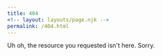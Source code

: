 ```yaml
---
title: 404
<!-- layout: layouts/page.njk -->
permalink: /404.html
---
```

Uh oh, the resource you requested isn't here. Sorry.
